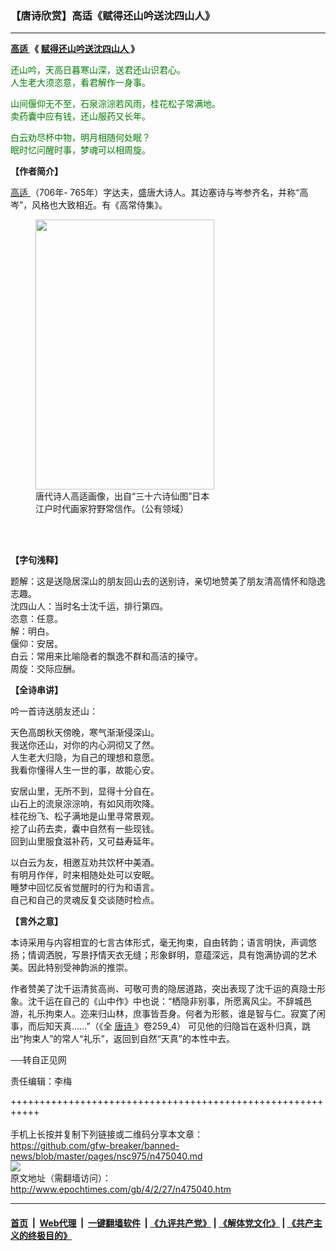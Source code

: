 ### 【唐诗欣赏】高适《赋得还山吟送沈四山人》
------------------------

<p>
 <strong>
  <a href="http://www.epochtimes.com/gb/tag/%E9%AB%98%E9%80%82.html">
   高适
  </a>
  《
  <a href="http://www.epochtimes.com/gb/tag/%E8%B5%8B%E5%BE%97%E8%BF%98%E5%B1%B1%E5%90%9F%E9%80%81%E6%B2%88%E5%9B%9B%E5%B1%B1%E4%BA%BA.html">
   赋得还山吟送沈四山人
  </a>
  》
 </strong>
</p>
<p>
 <span style="color: #008000;">
  还山吟，天高日暮寒山深，送君还山识君心。
 </span>
 <br/>
 <span style="color: #008000;">
  人生老大须恣意，看君解作一身事。
 </span>
</p>
<p>
 <span style="color: #008000;">
  山间偃仰无不至，石泉淙淙若风雨，桂花松子常满地。
 </span>
 <br/>
 <span style="color: #008000;">
  卖药囊中应有钱，还山服药又长年。
 </span>
</p>
<p>
 <span style="color: #008000;">
  白云劝尽杯中物，明月相随何处眠？
 </span>
 <br/>
 <span style="color: #008000;">
  眠时忆问醒时事，梦魂可以相周旋。
 </span>
</p>
<p>
 <strong>
  【作者简介】
 </strong>
</p>
<p>
 <a href="http://www.epochtimes.com/gb/tag/%E9%AB%98%E9%80%82.html">
  高适
 </a>
 （706年- 765年）字达夫，盛唐大诗人。其边塞诗与岑参齐名，并称“高岑”，风格也大致相近。有《高常侍集》。
</p>
<figure class="wp-caption aligncenter" id="attachment_11123670" style="width: 286px">
 <a href="http://i.epochtimes.com/assets/uploads/2004/02/Tang_dynasty_poet_Gao_Shi.jpg">
  <img alt="" class="size-full wp-image-11123670" height="432" src="http://i.epochtimes.com/assets/uploads/2004/02/Tang_dynasty_poet_Gao_Shi.jpg" width="286"/>
 </a>
 <br/><figcaption class="wp-caption-text">
  唐代诗人高适画像，出自“三十六诗仙图”日本江户时代画家狩野常信作。（公有领域）
 </figcaption><br/>
</figure><br/>
<p>
 <strong>
  【字句浅释】
 </strong>
</p>
<p>
 题解：这是送隐居深山的朋友回山去的送别诗，亲切地赞美了朋友清高情怀和隐逸志趣。
 <br/>
 沈四山人：当时名士沈千运，排行第四。
 <br/>
 恣意：任意。
 <br/>
 解：明白。
 <br/>
 偃仰：安居。
 <br/>
 白云：常用来比喻隐者的飘逸不群和高洁的操守。
 <br/>
 周旋：交际应酬。
</p>
<p>
 <strong>
  【全诗串讲】
 </strong>
</p>
<p>
 吟一首诗送朋友还山：
</p>
<p>
 天色高朗秋天傍晚，寒气渐渐侵深山。
 <br/>
 我送你还山，对你的内心洞彻又了然。
 <br/>
 人生老大归隐，为自己的理想和意愿。
 <br/>
 我看你懂得人生一世的事，故能心安。
</p>
<p>
 安居山里，无所不到，显得十分自在。
 <br/>
 山石上的流泉淙淙响，有如风雨吹降。
 <br/>
 桂花纷飞、松子满地是山里寻常景观。
 <br/>
 挖了山药去卖，囊中自然有一些现钱。
 <br/>
 回到山里服食滋补药，又可益寿延年。
</p>
<p>
 以白云为友，相邀互劝共饮杯中美酒。
 <br/>
 有明月作伴，时来相随处处可以安眠。
 <br/>
 睡梦中回忆反省觉醒时的行为和语言。
 <br/>
 自己和自己的灵魂反复交谈随时检点。
</p>
<p>
 <strong>
  【言外之意】
 </strong>
</p>
<p>
 本诗采用与内容相宜的七言古体形式，毫无拘束，自由转韵；语言明快，声调悠扬；情调洒脱，写景抒情天衣无缝；形象鲜明，意蕴深远，具有饱满协调的艺术美。因此特别受神韵派的推崇。
</p>
<p>
 作者赞美了沈千运清贫高尚、可敬可贵的隐居道路，突出表现了沈千运的真隐士形象。沈千运在自己的《山中作》中也说：“栖隐非别事，所愿离风尘。不辞城邑游，礼乐拘束人。迩来归山林，庶事皆吾身。何者为形骸，谁是智与仁。寂寞了闲事，而后知天真……”（《全
 <a href="http://www.epochtimes.com/gb/tag/%E5%94%90%E8%AF%97.html">
  唐诗
 </a>
 》卷259_4） 可见他的归隐旨在返朴归真，跳出“拘束人”的常人“礼乐”，返回到自然“天真”的本性中去。
</p>
<p>
 ──转自正见网
</p>
<p>
 责任编辑：李梅
</p>

+++++++++++++++++++++++++++++++++++++++++++++++++++++++++++<br/><br/>
手机上长按并复制下列链接或二维码分享本文章：<br/>
https://github.com/gfw-breaker/banned-news/blob/master/pages/nsc975/n475040.md <br/>
<a href='https://github.com/gfw-breaker/banned-news/blob/master/pages/nsc975/n475040.md'><img src='https://github.com/gfw-breaker/banned-news/blob/master/pages/nsc975/n475040.md.png'/></a> <br/>
原文地址（需翻墙访问）：http://www.epochtimes.com/gb/4/2/27/n475040.htm


------------------------
#### [首页](https://github.com/gfw-breaker/banned-news/blob/master/README.md) &nbsp;|&nbsp; [Web代理](https://github.com/labour-camp/helloworld) &nbsp;|&nbsp; [一键翻墙软件](https://github.com/gfw-breaker/nogfw/blob/master/README.md) &nbsp;| [《九评共产党》](https://github.com/gfw-breaker/9ping.md/blob/master/README.md#九评之一评共产党是什么) | [《解体党文化》](https://github.com/gfw-breaker/jtdwh.md/blob/master/README.md) | [《共产主义的终极目的》](https://github.com/gfw-breaker/gczydzjmd.md/blob/master/README.md)

